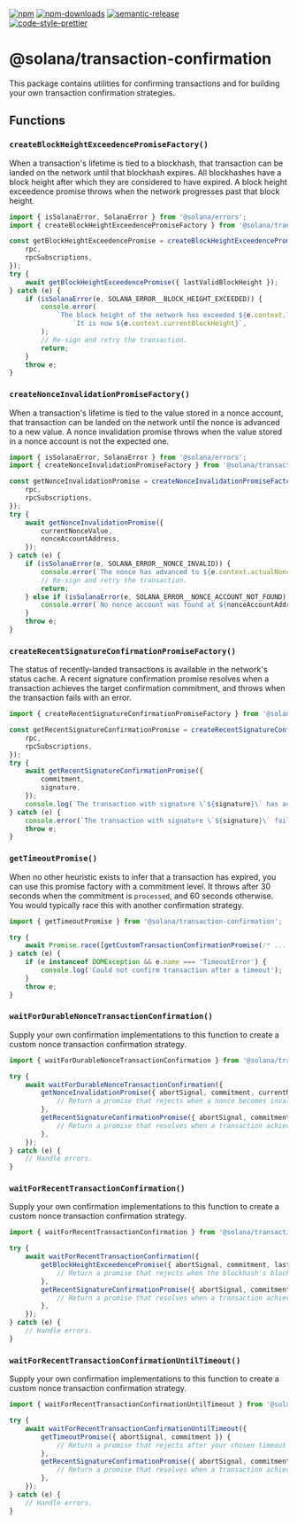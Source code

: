 [![npm][npm-image]][npm-url]
[![npm-downloads][npm-downloads-image]][npm-url]
[![semantic-release][semantic-release-image]][semantic-release-url]
<br />
[![code-style-prettier][code-style-prettier-image]][code-style-prettier-url]

[code-style-prettier-image]: https://img.shields.io/badge/code_style-prettier-ff69b4.svg?style=flat-square
[code-style-prettier-url]: https://github.com/prettier/prettier
[npm-downloads-image]: https://img.shields.io/npm/dm/@solana/transaction-confirmation/experimental.svg?style=flat
[npm-image]: https://img.shields.io/npm/v/@solana/transaction-confirmation/experimental.svg?style=flat
[npm-url]: https://www.npmjs.com/package/@solana/transaction-confirmation/v/experimental
[semantic-release-image]: https://img.shields.io/badge/%20%20%F0%9F%93%A6%F0%9F%9A%80-semantic--release-e10079.svg
[semantic-release-url]: https://github.com/semantic-release/semantic-release

# @solana/transaction-confirmation

This package contains utilities for confirming transactions and for building your own transaction confirmation strategies.

## Functions

### `createBlockHeightExceedencePromiseFactory()`

When a transaction's lifetime is tied to a blockhash, that transaction can be landed on the network until that blockhash expires. All blockhashes have a block height after which they are considered to have expired. A block height exceedence promise throws when the network progresses past that block height.

```ts
import { isSolanaError, SolanaError } from '@solana/errors';
import { createBlockHeightExceedencePromiseFactory } from '@solana/transaction-confirmation';

const getBlockHeightExceedencePromise = createBlockHeightExceedencePromiseFactory({
    rpc,
    rpcSubscriptions,
});
try {
    await getBlockHeightExceedencePromise({ lastValidBlockHeight });
} catch (e) {
    if (isSolanaError(e, SOLANA_ERROR__BLOCK_HEIGHT_EXCEEDED)) {
        console.error(
            `The block height of the network has exceeded ${e.context.lastValidBlockHeight}. ` +
                `It is now ${e.context.currentBlockHeight}`,
        );
        // Re-sign and retry the transaction.
        return;
    }
    throw e;
}
```

### `createNonceInvalidationPromiseFactory()`

When a transaction's lifetime is tied to the value stored in a nonce account, that transaction can be landed on the network until the nonce is advanced to a new value. A nonce invalidation promise throws when the value stored in a nonce account is not the expected one.

```ts
import { isSolanaError, SolanaError } from '@solana/errors';
import { createNonceInvalidationPromiseFactory } from '@solana/transaction-confirmation';

const getNonceInvalidationPromise = createNonceInvalidationPromiseFactory({
    rpc,
    rpcSubscriptions,
});
try {
    await getNonceInvalidationPromise({
        currentNonceValue,
        nonceAccountAddress,
    });
} catch (e) {
    if (isSolanaError(e, SOLANA_ERROR__NONCE_INVALID)) {
        console.error(`The nonce has advanced to ${e.context.actualNonceValue}`);
        // Re-sign and retry the transaction.
        return;
    } else if (isSolanaError(e, SOLANA_ERROR__NONCE_ACCOUNT_NOT_FOUND)) {
        console.error(`No nonce account was found at ${nonceAccountAddress}`);
    }
    throw e;
}
```

### `createRecentSignatureConfirmationPromiseFactory()`

The status of recently-landed transactions is available in the network's status cache. A recent signature confirmation promise resolves when a transaction achieves the target confirmation commitment, and throws when the transaction fails with an error.

```ts
import { createRecentSignatureConfirmationPromiseFactory } from '@solana/transaction-confirmation';

const getRecentSignatureConfirmationPromise = createRecentSignatureConfirmationPromiseFactory({
    rpc,
    rpcSubscriptions,
});
try {
    await getRecentSignatureConfirmationPromise({
        commitment,
        signature,
    });
    console.log(`The transaction with signature \`${signature}\` has achieved a commitment level of \`${commitment}\``);
} catch (e) {
    console.error(`The transaction with signature \`${signature}\` failed`, e.cause);
    throw e;
}
```

### `getTimeoutPromise()`

When no other heuristic exists to infer that a transaction has expired, you can use this promise factory with a commitment level. It throws after 30 seconds when the commitment is `processed`, and 60 seconds otherwise. You would typically race this with another confirmation strategy.

```ts
import { getTimeoutPromise } from '@solana/transaction-confirmation';

try {
    await Promise.race([getCustomTransactionConfirmationPromise(/* ... */), getTimeoutPromise({ commitment })]);
} catch (e) {
    if (e instanceof DOMException && e.name === 'TimeoutError') {
        console.log('Could not confirm transaction after a timeout');
    }
    throw e;
}
```

### `waitForDurableNonceTransactionConfirmation()`

Supply your own confirmation implementations to this function to create a custom nonce transaction confirmation strategy.

```ts
import { waitForDurableNonceTransactionConfirmation } from '@solana/transaction-confirmation';

try {
    await waitForDurableNonceTransactionConfirmation({
        getNonceInvalidationPromise({ abortSignal, commitment, currentNonceValue, nonceAccountAddress }) {
            // Return a promise that rejects when a nonce becomes invalid.
        },
        getRecentSignatureConfirmationPromise({ abortSignal, commitment, signature }) {
            // Return a promise that resolves when a transaction achieves confirmation
        },
    });
} catch (e) {
    // Handle errors.
}
```

### `waitForRecentTransactionConfirmation()`

Supply your own confirmation implementations to this function to create a custom nonce transaction confirmation strategy.

```ts
import { waitForRecentTransactionConfirmation } from '@solana/transaction-confirmation';

try {
    await waitForRecentTransactionConfirmation({
        getBlockHeightExceedencePromise({ abortSignal, commitment, lastValidBlockHeight }) {
            // Return a promise that rejects when the blockhash's block height has been exceeded
        },
        getRecentSignatureConfirmationPromise({ abortSignal, commitment, signature }) {
            // Return a promise that resolves when a transaction achieves confirmation
        },
    });
} catch (e) {
    // Handle errors.
}
```

### `waitForRecentTransactionConfirmationUntilTimeout()`

Supply your own confirmation implementations to this function to create a custom nonce transaction confirmation strategy.

```ts
import { waitForRecentTransactionConfirmationUntilTimeout } from '@solana/transaction-confirmation';

try {
    await waitForRecentTransactionConfirmationUntilTimeout({
        getTimeoutPromise({ abortSignal, commitment }) {
            // Return a promise that rejects after your chosen timeout
        },
        getRecentSignatureConfirmationPromise({ abortSignal, commitment, signature }) {
            // Return a promise that resolves when a transaction achieves confirmation
        },
    });
} catch (e) {
    // Handle errors.
}
```
